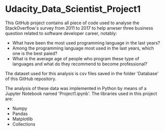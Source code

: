 # Udacity_Data_Scientist_Project1

This GitHub project contains all piece of code used to analyse the StackOverflow's survey from 2011 to 2017 to help anwser three business question related to software developer career, notably:

  * What have been the most used programming language in the last years?
  * Among the programming language most used in the last years, which one is the best paied?
  * What is the average age of people who program these type of languages and what do they recommend to become professional?
  
The dataset used for this analysis is csv files saved in the folder 'Database' of this GitHub repository. 

The analysis of these data was implemented in Python by means of a Jupyter Notebook named 'Project1.ipynb'. The libraries used in this project are:
  * Numpy
  * Pandas
  * Matplotlib
  * Collections
